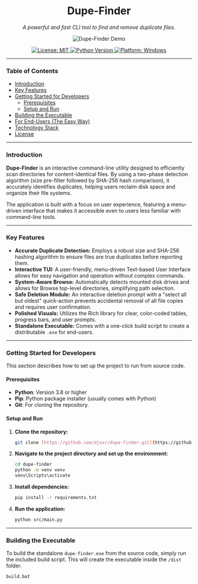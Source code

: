 <div align="center">

<h1 align="center">Dupe-Finder</h1>

<p align="center">
  <em>A powerful and fast CLI tool to find and remove duplicate files.</em>
</p>

<p align="center">
  <img src="https://github.com/djxxr/dupe-finder/raw/main/demo.gif" alt="Dupe-Finder Demo">
</p>

<p align="center">
    <a href="https://github.com/djxxr/dupe-finder/blob/main/LICENSE">
        <img src="https://img.shields.io/badge/License-MIT-yellow.svg" alt="License: MIT">
    </a>
    <a href="#">
        <img src="https://img.shields.io/badge/python-3.8+-blue.svg" alt="Python Version">
    </a>
     <a href="#">
        <img src="https://img.shields.io/badge/platform-windows-blue.svg" alt="Platform: Windows">
    </a>
</p>

</div>

---

### **Table of Contents**

- [Introduction](#introduction)
- [Key Features](#key-features)
- [Getting Started for Developers](#getting-started-for-developers)
  - [Prerequisites](#prerequisites)
  - [Setup and Run](#setup-and-run)
- [Building the Executable](#building-the-executable)
- [For End-Users (The Easy Way)](#for-end-users-the-easy-way)
- [Technology Stack](#technology-stack)
- [License](#license)

---

### **Introduction**

**Dupe-Finder** is an interactive command-line utility designed to efficiently scan directories for content-identical files. By using a two-phase detection algorithm (size pre-filter followed by SHA-256 hash comparison), it accurately identifies duplicates, helping users reclaim disk space and organize their file systems.

The application is built with a focus on user experience, featuring a menu-driven interface that makes it accessible even to users less familiar with command-line tools.

---

### **Key Features**

- **Accurate Duplicate Detection:** Employs a robust size and SHA-256 hashing algorithm to ensure files are true duplicates before reporting them.
- **Interactive TUI:** A user-friendly, menu-driven Text-based User Interface allows for easy navigation and operation without complex commands.
- **System-Aware Browse:** Automatically detects mounted disk drives and allows for Browse top-level directories, simplifying path selection.
- **Safe Deletion Module:** An interactive deletion prompt with a "select all but oldest" quick-action prevents accidental removal of all file copies and requires user confirmation.
- **Polished Visuals:** Utilizes the Rich library for clear, color-coded tables, progress bars, and user prompts.
- **Standalone Executable:** Comes with a one-click build script to create a distributable `.exe` for end-users.

---

### **Getting Started for Developers**

This section describes how to set up the project to run from source code.

#### **Prerequisites**

- **Python**: Version 3.8 or higher
- **Pip**: Python package installer (usually comes with Python)
- **Git**: For cloning the repository.

#### **Setup and Run**

1.  **Clone the repository:**
    ```bash
    git clone [https://github.com/djxxr/dupe-finder.git](https://github.com/djxxr/dupe-finder.git)
    ```
2.  **Navigate to the project directory and set up the environment:**
    ```bash
    cd dupe-finder
    python -m venv venv
    venv\Scripts\activate
    ```
3.  **Install dependencies:**
    ```bash
    pip install -r requirements.txt
    ```
4.  **Run the application:**
    ```bash
    python src/main.py
    ```

---

### **Building the Executable**

To build the standalone `dupe-finder.exe` from the source code, simply run the included build script. This will create the executable inside the `/dist` folder.

```bash
build.bat